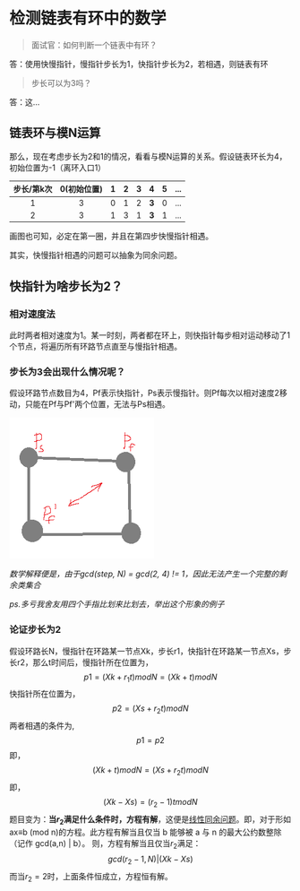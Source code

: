 # 检测链表有环中的数学
> 面试官：如何判断一个链表中有环？

答：使用快慢指针，慢指针步长为1，快指针步长为2，若相遇，则链表有环

> 步长可以为3吗？

答：这...

## 链表环与模N运算
那么，现在考虑步长为2和1的情况，看看与模N运算的关系。假设链表环长为4，初始位置为-1（离环入口1）

步长/第k次|0(初始位置)|1|2|3|4|5|...
:-:|:-:|:-:|:-:|:-:|:-:|:-:|:-:
1|3|0|1|2|**3**|0|...
2|3|1|3|1|**3**|1|...

画图也可知，必定在第一圈，并且在第四步快慢指针相遇。

其实，快慢指针相遇的问题可以抽象为同余问题。

## 快指针为啥步长为2？
### 相对速度法
此时两者相对速度为1。某一时刻，两者都在环上，则快指针每步相对运动移动了1个节点，将遍历所有环路节点直至与慢指针相遇。

### 步长为3会出现什么情况呢？
假设环路节点数目为4，Pf表示快指针，Ps表示慢指针。则Pf每次以相对速度2移动，只能在Pf与Pf'两个位置，无法与Ps相遇。

![1c0ea4b8.png](../storage/programming.algorithm/1c0ea4b8.png)

*数学解释便是，由于gcd(step, N) = gcd(2, 4) != 1，因此无法产生一个完整的剩余类集合*

*ps.多亏我舍友用四个手指比划来比划去，举出这个形象的例子*
### 论证步长为2
假设环路长N，慢指针在环路某一节点Xk，步长r1，快指针在环路某一节点Xs，步长r2，那么t时间后，慢指针所在位置为，
$$p1=(Xk+r_1t)modN=(Xk+t)modN$$
快指针所在位置为，
$$p2=(Xs+r_2t)modN$$
两者相遇的条件为,
$$p1=p2$$
即，
$$(Xk+t)modN=(Xs+r_2t)modN$$
即，
$$(Xk-Xs)=(r_2-1)tmodN$$
题目变为：**当$r_2$满足什么条件时，方程有解**，这便是[线性同余问题](https://baike.baidu.com/item/%E7%BA%BF%E6%80%A7%E5%90%8C%E4%BD%99%E6%96%B9%E7%A8%8B/5544515?fr=aladdin)。即，对于形如ax≡b (mod n)的方程。此方程有解当且仅当 b 能够被 a 与 n 的最大公约数整除（记作 gcd(a,n) | b）。
则，方程有解当且仅当$r_2$满足：
$$gcd(r_2-1, N)|(Xk-Xs)$$
而当$r_2=2$时，上面条件恒成立，方程恒有解。
